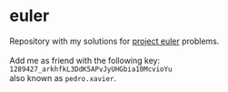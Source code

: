 # euler

Repository with my solutions for [project euler](https://projecteuler.net) problems.<br>
<br>
Add me as friend with the following key: <br>
`1289427_arkhfkL3DdK5APvJyUHGbia10McvioYu` <br>
also known as `pedro.xavier`.
